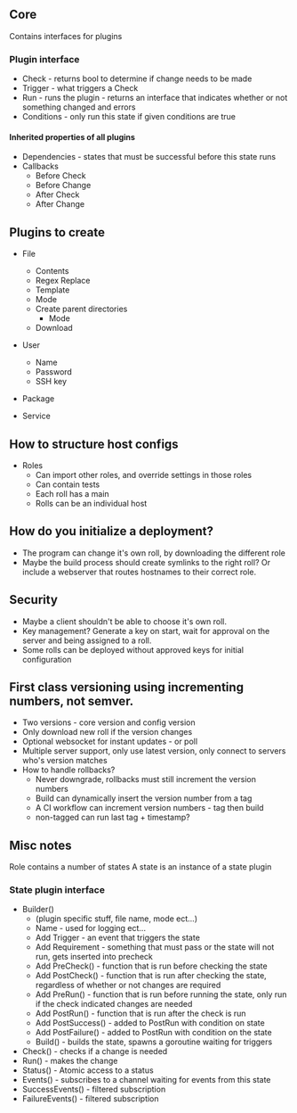 ## Core
Contains interfaces for plugins

### Plugin interface
* Check - returns bool to determine if change needs to be made
* Trigger - what triggers a Check
* Run - runs the plugin - returns an interface that indicates whether or not something changed and errors
* Conditions - only run this state if given conditions are true

#### Inherited properties of all plugins
* Dependencies - states that must be successful before this state runs
* Callbacks
  * Before Check
  * Before Change
  * After Check
  * After Change

## Plugins to create
* File
  * Contents
  * Regex Replace
  * Template
  * Mode
  * Create parent directories
    * Mode
  * Download

* User
  * Name
  * Password
  * SSH key

* Package
* Service

## How to structure host configs
* Roles
  * Can import other roles, and override settings in those roles
  * Can contain tests
  * Each roll has a main
  * Rolls can be an individual host

## How do you initialize a deployment?
* The program can change it's own roll, by downloading the different role
* Maybe the build process should create symlinks to the right roll? Or include a webserver that routes hostnames to their correct role.

## Security
* Maybe a client shouldn't be able to choose it's own roll.
* Key management? Generate a key on start, wait for approval on the server and being assigned to a roll.
* Some rolls can be deployed without approved keys for initial configuration

## First class versioning using incrementing numbers, not semver.
* Two versions - core version and config version
* Only download new roll if the version changes
* Optional websocket for instant updates - or poll
* Multiple server support, only use latest version, only connect to servers who's version matches
* How to handle rollbacks?
  * Never downgrade, rollbacks must still increment the version numbers
  * Build can dynamically insert the version number from a tag
  * A CI workflow can increment version numbers - tag then build
  * non-tagged can run last tag + timestamp?


## Misc notes
Role contains a number of states
A state is an instance of a state plugin

### State plugin interface
* Builder()
  * (plugin specific stuff, file name, mode ect...)
  * Name - used for logging ect...
  * Add Trigger - an event that triggers the state
  * Add Requirement - something that must pass or the state will not run, gets inserted into precheck
  * Add PreCheck() - function that is run before checking the state
  * Add PostCheck() - function that is run after checking the state, regardless of whether or not changes are required
  * Add PreRun() - function that is run before running the state, only run if the check indicated changes are needed
  * Add PostRun() - function that is run after the check is run
  * Add PostSuccess() - added to PostRun with condition on state
  * Add PostFailure() - added to PostRun with condition on the state
  * Build() - builds the state, spawns a goroutine waiting for triggers
* Check() - checks if a change is needed
* Run() - makes the change
* Status() - Atomic access to a status
* Events() - subscribes to a channel waiting for events from this state
* SuccessEvents() - filtered subscription
* FailureEvents() - filtered subscription
